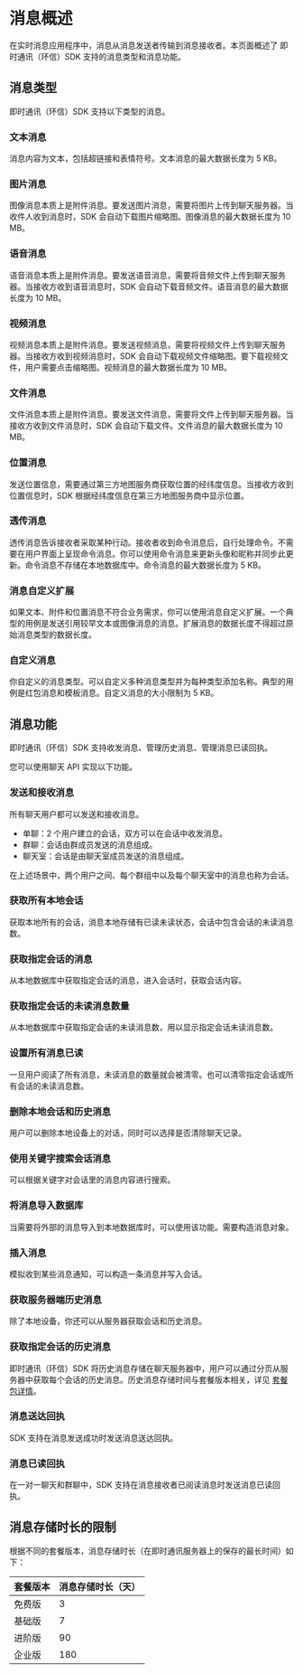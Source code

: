 # 消息概述

在实时消息应用程序中，消息从消息发送者传输到消息接收者。本页面概述了 即时通讯（环信）SDK 支持的消息类型和消息功能。

## 消息类型

即时通讯（环信）SDK 支持以下类型的消息。

### 文本消息

消息内容为文本，包括超链接和表情符号。文本消息的最大数据长度为 5 KB。

### 图片消息

图像消息本质上是附件消息。要发送图片消息，需要将图片上传到聊天服务器。当收件人收到消息时，SDK 会自动下载图片缩略图。图像消息的最大数据长度为 10 MB。

### 语音消息

语音消息本质上是附件消息。要发送语音消息，需要将音频文件上传到聊天服务器。当接收方收到语音消息时，SDK 会自动下载音频文件。语音消息的最大数据长度为 10 MB。

### 视频消息

视频消息本质上是附件消息。要发送视频消息，需要将视频文件上传到聊天服务器。当接收方收到视频消息时，SDK 会自动下载视频文件缩略图。要下载视频文件，用户需要点击缩略图。视频消息的最大数据长度为 10 MB。

### 文件消息

文件消息本质上是附件消息。要发送文件消息，需要将文件上传到聊天服务器。当接收方收到文件消息时，SDK 会自动下载文件。文件消息的最大数据长度为 10 MB。

### 位置消息

发送位置信息，需要通过第三方地图服务商获取位置的经纬度信息。当接收方收到位置信息时，SDK 根据经纬度信息在第三方地图服务商中显示位置。

### 透传消息

透传消息告诉接收者采取某种行动。接收者收到命令消息后，自行处理命令。不需要在用户界面上呈现命令消息。你可以使用命令消息来更新头像和昵称并同步此更新。命令消息不存储在本地数据库中。命令消息的最大数据长度为 5 KB。

### 消息自定义扩展

如果文本、附件和位置消息不符合业务需求，你可以使用消息自定义扩展。一个典型的用例是发送引用较早文本或图像消息的消息。扩展消息的数据长度不得超过原始消息类型的数据长度。

### 自定义消息

你自定义的消息类型。可以自定义多种消息类型并为每种类型添加名称。典型的用例是红包消息和模板消息。自定义消息的大小限制为 5 KB。

## 消息功能

即时通讯（环信）SDK 支持收发消息、管理历史消息、管理消息已读回执。

您可以使用聊天 API 实现以下功能。

### 发送和接收消息

所有聊天用户都可以发送和接收消息。

- 单聊：2 个用户建立的会话，双方可以在会话中收发消息。
- 群聊：会话由群成员发送的消息组成。
- 聊天室：会话是由聊天室成员发送的消息组成。

在上述场景中，两个用户之间、每个群组中以及每个聊天室中的消息也称为会话。

### 获取所有本地会话

获取本地所有的会话，消息本地存储有已读未读状态，会话中包含会话的未读消息数。

### 获取指定会话的消息

从本地数据库中获取指定会话的消息，进入会话时，获取会话内容。

### 获取指定会话的未读消息数量

从本地数据库中获取指定会话的未读消息数，用以显示指定会话未读消息数。

### 设置所有消息已读

一旦用户阅读了所有消息，未读消息的数量就会被清零。也可以清零指定会话或所有会话的未读消息数。

### 删除本地会话和历史消息

用户可以删除本地设备上的对话，同时可以选择是否清除聊天记录。

### 使用关键字搜索会话消息

可以根据关键字对会话里的消息内容进行搜索。

### 将消息导入数据库

当需要将外部的消息导入到本地数据库时，可以使用该功能。需要构造消息对象。

### 插入消息

模拟收到某些消息通知，可以构造一条消息并写入会话。

### 获取服务器端历史消息

除了本地设备，你还可以从服务器获取会话和历史消息。

### 获取指定会话的历史消息

即时通讯（环信）SDK 将历史消息存储在聊天服务器中，用户可以通过分页从服务器中获取每个会话的历史消息。历史消息存储时间与套餐版本相关，详见 [套餐包详情](https://docs.agora.io/en/agora-chat/agora_chat_message_overview?platform=Android#limitations)。

### 消息送达回执

SDK 支持在消息发送成功时发送消息送达回执。

### 消息已读回执

在一对一聊天和群聊中，SDK 支持在消息接收者已阅读消息时发送消息已读回执。

## 消息存储时长的限制

根据不同的套餐版本，消息存储时长（在即时通讯服务器上的保存的最长时间）如下：

| 套餐版本 | 消息存储时长（天） |
| :------- | :----------------- |
| 免费版   | 3                  |
| 基础版   | 7                  |
| 进阶版   | 90                 |
| 企业版   | 180                |
